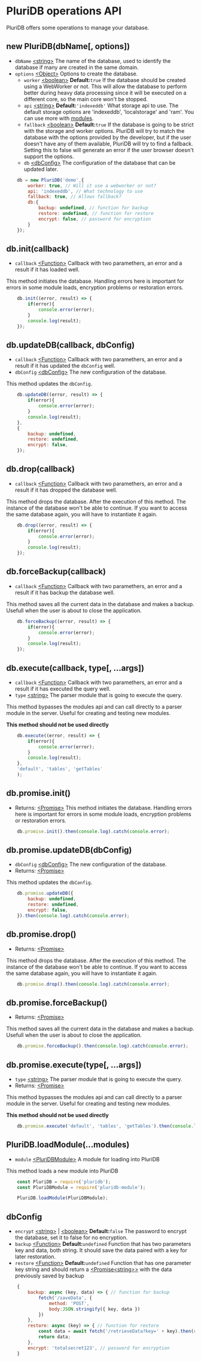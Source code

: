# PluriDB operations API

PluriDB offers some operations to manage your database.

## new PluriDB(dbName[, options])

* `dbName` [\<string\>][string] The name of the database, used to identify the database if many are created in the same domain.
* `options` [\<Object\>][object] Options to create the database.
    * `worker` [\<boolean\>][boolean] **Default:**`true` If the database should be created using a WebWorker or not. This will allow the database to perform better during heavy data processing since it will be executed on a different core, so the main core won't be stopped.
    * `api` [\<string\>][string] **Default:**`'indexeddb'` What storage api to use. The default storage options are 'indexeddb', 'localstorage' and 'ram'. You can use more with [modules](modules.md).
    * `fallback` [\<boolean\>][boolean] **Default:**`true` If the database is going to be strict with the storage and worker options. PluriDB will try to match the database with the options provided by the developer, but if the user doesn't have any of them available, PluriDB will try to find a fallback. Setting this to false will generate an error if the user browser doesn't support the options.
    * `db` [\<dbConfig\>][dbConfig] The configuration of the database that can be updated later.

```js
    db = new PluriDB('demo',{
        worker: true, // Will it use a webworker or not?
        api: 'indexeddb', // What technology to use
        fallback: true, // Allows fallback?
        db:{
            backup: undefined, // function for backup
            restore: undefined, // function for restore
            encrypt: false, // password for encryption
        }
    });
```

## db.init(callback)
* `callback` [\<Function\>][function] Callback with two paramethers, an error and a result if it has loaded well.

This method initiates the database. Handling errors here is important for errors in some module loads, encryption problems or restoration errors.

```js
    db.init((error, result) => {
        if(error){
            console.error(error);
        }
        console.log(result);
    });
```

## db.updateDB(callback, dbConfig)
* `callback` [\<Function\>][function] Callback with two paramethers, an error and a result if it has updated the `dbConfig` well.
* `dbConfig` [\<dbConfig\>][dbConfig] The new configuration of the database.

This method updates the `dbConfig`.

```js
    db.updateDB((error, result) => {
        if(error){
            console.error(error);
        }
        console.log(result);
    },
    {
        backup: undefined,
        restore: undefined,
        encrypt: false,
    });
```

## db.drop(callback)
* `callback` [\<Function\>][function] Callback with two paramethers, an error and a result if it has dropped the database well.

This method drops the database. After the execution of this method. The instance of the database won't be able to continue. If you want to access the same database again, you will have to instantiate it again.

```js
    db.drop((error, result) => {
        if(error){
            console.error(error);
        }
        console.log(result);
    });
```

## db.forceBackup(callback)
* `callback` [\<Function\>][function] Callback with two paramethers, an error and a result if it has backup the database well.

This method saves all the current data in the database and makes a backup. Usefull when the user is about to close the application.

```js
    db.forceBackup((error, result) => {
        if(error){
            console.error(error);
        }
        console.log(result);
    });
```
## db.execute(callback, type[, ...args])
* `callback` [\<Function\>][function] Callback with two paramethers, an error and a result if it has executed the query well.
* `type` [\<string\>][string] The parser module that is going to execute the query.

This method bypasses the modules api and can call directly to a parser module in the server. Useful for creating and testing new modules.

**This method should not be used directly**

```js
    db.execute((error, result) => {
        if(error){
            console.error(error);
        }
        console.log(result);
    },
    'default', 'tables', 'getTables'
    );
```

## db.promise.init()
* Returns: [\<Promise\>][promise]
This method initiates the database. Handling errors here is important for errors in some module loads, encryption problems or restoration errors.

```js
    db.promise.init().then(console.log).catch(console.error);
```

## db.promise.updateDB(dbConfig)
* `dbConfig` [\<dbConfig\>][dbConfig] The new configuration of the database.
* Returns: [\<Promise\>][promise]

This method updates the `dbConfig`.

```js
    db.promise.updateDB({
        backup: undefined,
        restore: undefined,
        encrypt: false,
    }).then(console.log).catch(console.error);
```

## db.promise.drop()
* Returns: [\<Promise\>][promise]

This method drops the database. After the execution of this method. The instance of the database won't be able to continue. If you want to access the same database again, you will have to instantiate it again.

```js
    db.promise.drop().then(console.log).catch(console.error);
```
## db.promise.forceBackup()
* Returns: [\<Promise\>][promise]

This method saves all the current data in the database and makes a backup. Usefull when the user is about to close the application.

```js
    db.promise.forceBackup().then(console.log).catch(console.error);
```

## db.promise.execute(type[, ...args])
* `type` [\<string\>][string] The parser module that is going to execute the query.
* Returns: [\<Promise\>][promise]

This method bypasses the modules api and can call directly to a parser module in the server. Useful for creating and testing new modules.

**This method should not be used directly**

```js
    db.promise.execute('default', 'tables', 'getTables').then(console.log).catch(console.error);
```

## PluriDB.loadModule(...modules)
* `module` [\<PluriDBModule\>][pluridbmodule] A module for loading into PluriDB

This method loads a new module into PluriDB

```js
    const PluriDB = require('pluridb');
    const PluriDBModule = require('pluridb-module');

    PluriDB.loadModule(PluriDBModule);
```

## dbConfig

* `encrypt` [\<string\>][string] | [\<boolean\>][boolean] **Default:**`false` The password to encrypt the database, set it to false for no encryption.
* `backup` [\<Function\>][function] **Default:**`undefined` Function that has two parameters key and data, both string. It should save the data paired with a key for later restoration.
* `restore` [\<Function\>][function] **Default:**`undefined` Function that has one parameter key string and should return a [\<Promise][promise][\<string\>][string][\>][promise] with the data previously saved by backup
```js
    {
        backup: async (key, data) => { // function for backup
            fetch('/saveData', {
                method: 'POST',
                body:JSON.stringify({ key, data })
            })
        }, 
        restore: async (key) => { // function for restore
            const data = await fetch('/retrieveData?key=' + key).then(res=>res.text());
            return data;
        },
        encrypt: 'totalsecret123', // password for encryption
    }
```
[string]: https://developer.mozilla.org/en-US/docs/Web/JavaScript/Data_structures#string_type
[object]: https://developer.mozilla.org/en-US/docs/Web/JavaScript/Reference/Global_Objects/Object
[boolean]: https://developer.mozilla.org/en-US/docs/Web/JavaScript/Data_structures#boolean_type
[function]: https://developer.mozilla.org/en-US/docs/Web/JavaScript/Reference/Global_Objects/Function
[promise]: https://developer.mozilla.org/en-US/docs/Web/JavaScript/Reference/Global_Objects/Promise
[dbConfig]: databaseApi.md#dbconfig
[pluridbmodule]: creatingModules.md#module